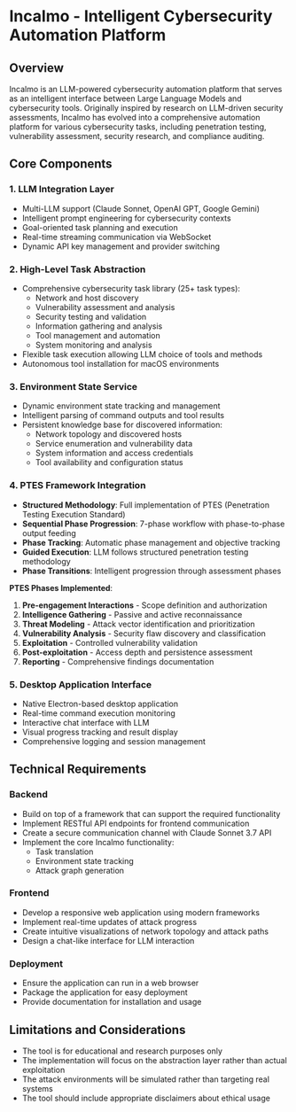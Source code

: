 # Incalmo - Intelligent Cybersecurity Automation Platform

## Overview
Incalmo is an LLM-powered cybersecurity automation platform that serves as an intelligent interface between Large Language Models and cybersecurity tools. Originally inspired by research on LLM-driven security assessments, Incalmo has evolved into a comprehensive automation platform for various cybersecurity tasks, including penetration testing, vulnerability assessment, security research, and compliance auditing.

## Core Components

### 1. LLM Integration Layer
- Multi-LLM support (Claude Sonnet, OpenAI GPT, Google Gemini)
- Intelligent prompt engineering for cybersecurity contexts
- Goal-oriented task planning and execution
- Real-time streaming communication via WebSocket
- Dynamic API key management and provider switching

### 2. High-Level Task Abstraction
- Comprehensive cybersecurity task library (25+ task types):
  - Network and host discovery
  - Vulnerability assessment and analysis
  - Security testing and validation
  - Information gathering and analysis
  - Tool management and automation
  - System monitoring and analysis
- Flexible task execution allowing LLM choice of tools and methods
- Autonomous tool installation for macOS environments

### 3. Environment State Service
- Dynamic environment state tracking and management
- Intelligent parsing of command outputs and tool results
- Persistent knowledge base for discovered information:
  - Network topology and discovered hosts
  - Service enumeration and vulnerability data
  - System information and access credentials
  - Tool availability and configuration status

### 4. PTES Framework Integration
- **Structured Methodology**: Full implementation of PTES (Penetration Testing Execution Standard)
- **Sequential Phase Progression**: 7-phase workflow with phase-to-phase output feeding
- **Phase Tracking**: Automatic phase management and objective tracking
- **Guided Execution**: LLM follows structured penetration testing methodology
- **Phase Transitions**: Intelligent progression through assessment phases

**PTES Phases Implemented**:
1. **Pre-engagement Interactions** - Scope definition and authorization
2. **Intelligence Gathering** - Passive and active reconnaissance  
3. **Threat Modeling** - Attack vector identification and prioritization
4. **Vulnerability Analysis** - Security flaw discovery and classification
5. **Exploitation** - Controlled vulnerability validation
6. **Post-exploitation** - Access depth and persistence assessment
7. **Reporting** - Comprehensive findings documentation

### 5. Desktop Application Interface
- Native Electron-based desktop application
- Real-time command execution monitoring
- Interactive chat interface with LLM
- Visual progress tracking and result display
- Comprehensive logging and session management

## Technical Requirements

### Backend
- Build on top of a framework that can support the required functionality
- Implement RESTful API endpoints for frontend communication
- Create a secure communication channel with Claude Sonnet 3.7 API
- Implement the core Incalmo functionality:
  - Task translation
  - Environment state tracking
  - Attack graph generation

### Frontend
- Develop a responsive web application using modern frameworks
- Implement real-time updates of attack progress
- Create intuitive visualizations of network topology and attack paths
- Design a chat-like interface for LLM interaction

### Deployment
- Ensure the application can run in a web browser
- Package the application for easy deployment
- Provide documentation for installation and usage

## Limitations and Considerations
- The tool is for educational and research purposes only
- The implementation will focus on the abstraction layer rather than actual exploitation
- The attack environments will be simulated rather than targeting real systems
- The tool should include appropriate disclaimers about ethical usage

